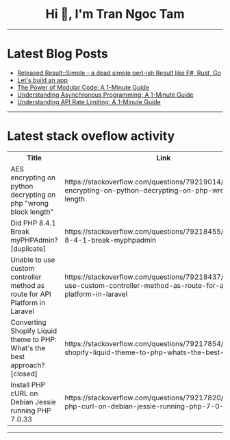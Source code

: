 <h1 align="center">Hi 👋, I'm Tran Ngoc Tam</h1>

---

# Latest Blog Posts 
<!-- BLOG-POST-LIST:START -->
- [Released Result::Simple - a dead simple perl-ish Result like F#, Rust, Go](https://dev.to/kfly8/released-resultsimple-a-dead-simple-perl-ish-result-like-f-rust-go-2hl2)
- [Let&#39;s build an app](https://dev.to/rmsilva1973/lets-build-an-app-328k)
- [The Power of Modular Code: A 1-Minute Guide](https://dev.to/itamartati/the-power-of-modular-code-a-1-minute-guide-3lb2)
- [Understanding Asynchronous Programming: A 1-Minute Guide](https://dev.to/itamartati/understanding-asynchronous-programming-a-1-minute-guide-1116)
- [Understanding API Rate Limiting: A 1-Minute Guide](https://dev.to/itamartati/understanding-api-rate-limiting-a-1-minute-guide-j69)
<!-- BLOG-POST-LIST:END -->

---

# Latest stack oveflow activity
<table>
  <tr><th>Title</th><th>Link</th></tr>
  <!-- STACKOVERFLOW:START --><tr><td>AES encrypting on python decrypting on php &quot;wrong block length&quot;</td><td>https://stackoverflow.com/questions/79219014/aes-encrypting-on-python-decrypting-on-php-wrong-block-length</td></tr><tr><td>Did PHP 8.4.1 Break myPHPAdmin? [duplicate]</td><td>https://stackoverflow.com/questions/79218455/did-php-8-4-1-break-myphpadmin</td></tr><tr><td>Unable to use custom controller method as route for API Platform in Laravel</td><td>https://stackoverflow.com/questions/79218437/unable-to-use-custom-controller-method-as-route-for-api-platform-in-laravel</td></tr><tr><td>Converting Shopify Liquid theme to PHP: What&#39;s the best approach? [closed]</td><td>https://stackoverflow.com/questions/79217854/converting-shopify-liquid-theme-to-php-whats-the-best-approach</td></tr><tr><td>Install PHP cURL on Debian Jessie running PHP 7.0.33</td><td>https://stackoverflow.com/questions/79217820/install-php-curl-on-debian-jessie-running-php-7-0-33</td></tr><!-- STACKOVERFLOW:END -->
</table>

---


